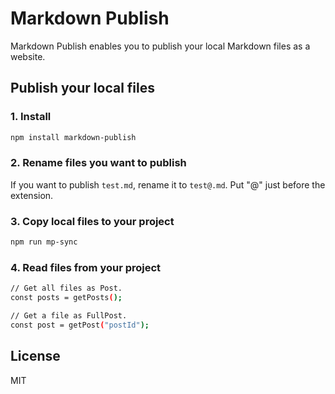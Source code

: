 # Markdown Publish

Markdown Publish enables you to publish your local Markdown files as a website.

## Publish your local files

### 1. Install

```bash
npm install markdown-publish
```

### 2. Rename files you want to publish

If you want to publish `test.md`, rename it to `test@.md`. Put "@" just before the extension.

### 3. Copy local files to your project

```bash
npm run mp-sync
```

### 4. Read files from your project

```bash
// Get all files as Post.
const posts = getPosts();

// Get a file as FullPost.
const post = getPost("postId");
```

## License

MIT
